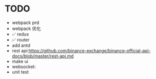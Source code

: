 # TODO
- webpack prd
- webpack 优化
- ✅ redux
- ✅ router
- add antd
- rest api:https://github.com/binance-exchange/binance-official-api-docs/blob/master/rest-api.md
- make ui
- websocket:
- unit test

